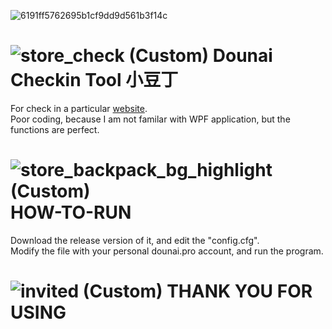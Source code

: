 ![6191ff5762695b1cf9dd9d561b3f14c](https://github.com/user-attachments/assets/492fee98-8d7a-4242-8467-f2a05c100794)  

  
# ![store_check (Custom)](https://github.com/user-attachments/assets/e34ec6ea-de4b-450e-873f-981c317dff82) Dounai Checkin Tool 小豆丁  
For check in a particular [website](dounai.pro).  
Poor coding, because I am not familar with WPF application, but the functions are perfect.  
  
# ![store_backpack_bg_highlight (Custom)](https://github.com/user-attachments/assets/3e2e7008-920a-491a-96cb-4d8ba24d8811) HOW-TO-RUN  
Download the release version of it, and edit the "config.cfg".  
Modify the file with your personal dounai.pro account, and run the program.  

# ![invited (Custom)](https://github.com/user-attachments/assets/049e62f1-8acd-4d58-9082-95a8701fe39b) THANK YOU FOR USING  


